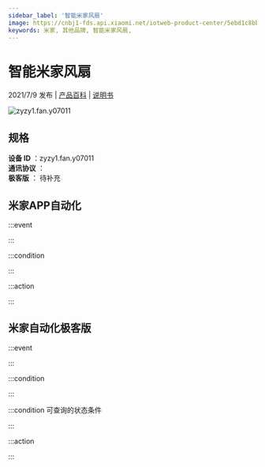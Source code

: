 ```yaml
---
sidebar_label: '智能米家风扇'
image: https://cnbj1-fds.api.xiaomi.net/iotweb-product-center/5ebd1c8bb87f605e6f9979d8def132ee_1625124760622.png?GalaxyAccessKeyId=AKVGLQWBOVIRQ3XLEW&Expires=9223372036854775807&Signature=T4DnK9kzwLMHFIocldVVIW/wVuA=
keywords: 米家, 其他品牌, 智能米家风扇, 
---
```

# 智能米家风扇

2021/7/9 发布 | [产品百科](https://home.mi.com/webapp/content/baike/product/index.html?model=zyzy1.fan.y07011/) | [说明书](https://home.mi.com/views/introduction.html?model=zyzy1.fan.y07011&region=cn)

![zyzy1.fan.y07011](https://cnbj1-fds.api.xiaomi.net/iotweb-product-center/5ebd1c8bb87f605e6f9979d8def132ee_1625124760622.png?GalaxyAccessKeyId=AKVGLQWBOVIRQ3XLEW&Expires=9223372036854775807&Signature=T4DnK9kzwLMHFIocldVVIW/wVuA=)

## 规格  
> 
**设备 ID** ：zyzy1.fan.y07011  
**通讯协议** ：  
**极客版**  ： 待补充 


## 米家APP自动化  

:::event  

:::

:::condition  

:::

:::action   

:::

## 米家自动化极客版  

:::event  

:::

:::condition  

:::

:::condition 可查询的状态条件  

:::

:::action  

:::

        
